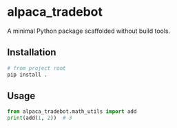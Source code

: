 # alpaca_tradebot

A minimal Python package scaffolded without build tools.

## Installation

```bash
# from project root
pip install .
```

## Usage

```python
from alpaca_tradebot.math_utils import add
print(add(1, 2))  # 3
```
